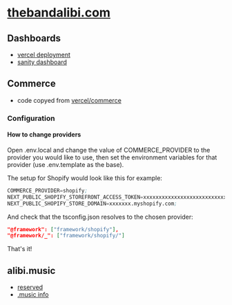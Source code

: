 # [thebandalibi.com](https://thebandalibi.com/)

## Dashboards

- [vercel deployment](https://vercel.com/crvouga/the-band-alibi)
- [sanity dashboard](https://www.sanity.io/teams/personal/project/mswm483g/settings)

## Commerce

- code copyed from [vercel/commerce](https://github.com/vercel/commerce)

### Configuration

#### How to change providers

Open .env.local and change the value of COMMERCE_PROVIDER to the provider you would like to use, then set the environment variables for that provider (use .env.template as the base).

The setup for Shopify would look like this for example:

```s
COMMERCE_PROVIDER=shopify;
NEXT_PUBLIC_SHOPIFY_STOREFRONT_ACCESS_TOKEN=xxxxxxxxxxxxxxxxxxxxxxxxxxxx;
NEXT_PUBLIC_SHOPIFY_STORE_DOMAIN=xxxxxxx.myshopify.com;
```

And check that the tsconfig.json resolves to the chosen provider:

```json
"@framework": ["framework/shopify"],
"@framework/_": ["framework/shopify/"]
```

That's it!

## alibi.music

- [reserved](https://iwantmyname.com/dashboard/domains/pre-orders)
- [.music info](https://music.us/)
